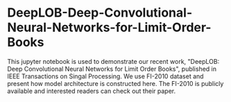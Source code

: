 # DeepLOB-Deep-Convolutional-Neural-Networks-for-Limit-Order-Books
This jupyter notebook is used to demonstrate our recent work, "DeepLOB: Deep Convolutional Neural Networks for Limit Order Books", published in IEEE Transactions on Singal Processing. We use FI-2010 dataset and present how model architecture is constructed here. The FI-2010 is publicly available and interested readers can check out their paper.